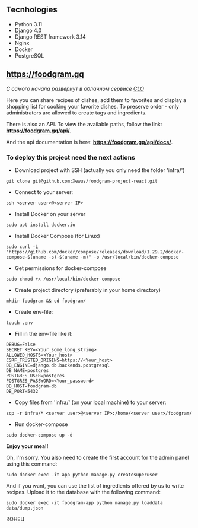## Tecnhologies

- Python 3.11
- Django 4.0
- Django REST framework 3.14
- Nginx
- Docker
- PostgreSQL

## https://foodgram.gq

*С самого начала развёрнут в облачном сервисе [CLO](https://lk.clo.ru/sign/up/?ref_id=1113625)*

Here you can share recipes of dishes, add them to favorites and display a shopping list for cooking your favorite dishes.
To preserve order - only administrators are allowed to create tags and ingredients.

There is also an API. To view the available paths, follow the link: **https://foodgram.gq/api/**.

And the api documentation is here: **https://foodgram.gq/api/docs/**.

### To deploy this project need the next actions

- Download project with SSH (actually you only need the folder 'infra/')

```text
git clone git@github.com:Xewus/foodgram-project-react.git
```

- Connect to your server:

```text
ssh <server user>@<server IP>
```

- Install Docker on your server

```text
sudo apt install docker.io
```

- Install Docker Compose (for Linux)

```text
sudo curl -L "https://github.com/docker/compose/releases/download/1.29.2/docker-compose-$(uname -s)-$(uname -m)" -o /usr/local/bin/docker-compose
```

- Get permissions for docker-compose

```text
sudo chmod +x /usr/local/bin/docker-compose
```

- Create project directory (preferably in your home directory)

```text
mkdir foodgram && cd foodgram/
```

- Create env-file:

```text
touch .env
```

- Fill in the env-file like it:

```text
DEBUG=False
SECRET_KEY=<Your_some_long_string>
ALLOWED_HOSTS=<Your_host>
CSRF_TRUSTED_ORIGINS=https://<Your_host>
DB_ENGINE=django.db.backends.postgresql
DB_NAME=postgres
POSTGRES_USER=postgres
POSTGRES_PASSWORD=<Your_password>
DB_HOST=foodgram-db
DB_PORT=5432
```

- Copy files from 'infra/' (on your local machine) to your server:

```text
scp -r infra/* <server user>@<server IP>:/home/<server user>/foodgram/
```

- Run docker-compose

```text
sudo docker-compose up -d
```

**Enjoy your meal!**

Oh, I'm sorry. You also need to create the first account for the admin panel using this command:

```text
sudo docker exec -it app python manage.py createsuperuser
```

And if you want, you can use the list of ingredients offered by us to write recipes.
Upload it to the database with the following command:

```text
sudo docker exec -it foodgram-app python manage.py loaddata data/dump.json
```
КОНЕЦ